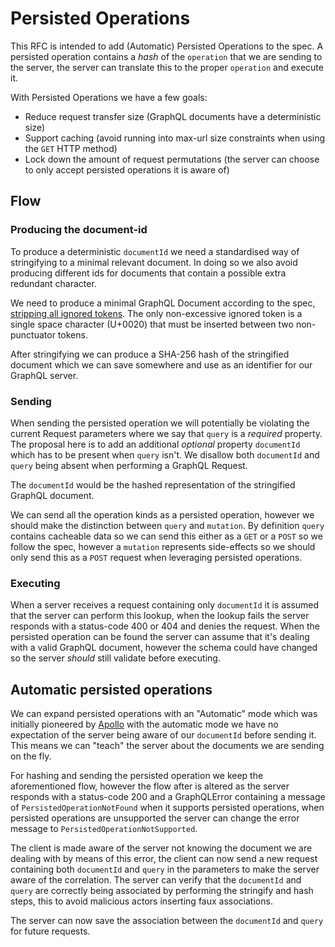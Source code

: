 # Persisted Operations

This RFC is intended to add (Automatic) Persisted Operations to the spec. A persisted operation contains
a _hash_ of the `operation` that we are sending to the server, the server can translate this to the proper
`operation` and execute it.

With Persisted Operations we have a few goals:

- Reduce request transfer size (GraphQL documents have a deterministic size)
- Support caching (avoid running into max-url size constraints when using the `GET` HTTP method)
- Lock down the amount of request permutations (the server can choose to only accept persisted operations it is aware of)

## Flow

### Producing the document-id

To produce a deterministic `documentId` we need a standardised way of stringifying to a minimal relevant document.
In doing so we also avoid producing different ids for documents that contain a possible extra redundant character.

We need to produce a minimal GraphQL Document according to the spec, [stripping all ignored tokens](https://spec.graphql.org/October2021/#sec-Language.Source-Text.Ignored-Tokens).
The only non-excessive ignored token is a single space character (U+0020) that must be inserted between two non-punctuator tokens.

After stringifying we can produce a SHA-256 hash of the stringified document which we can save somewhere and use as an identifier for our GraphQL server.

### Sending

When sending the persisted operation we will potentially be violating the current Request parameters where we say that `query`
is a _required_ property. The proposal here is to add an additional _optional_ property `documentId` which has to be present
when `query` isn't. We disallow both `documentId` and `query` being absent when performing a GraphQL Request.

The `documentId` would be the hashed representation of the stringified GraphQL document.

We can send all the operation kinds as a persisted operation, however we should make the distinction between `query` and `mutation`.
By definition `query` contains cacheable data so we can send this either as a `GET` or a `POST` so we follow the spec, however a
`mutation` represents side-effects so we should only send this as a `POST` request when leveraging persisted operations.

### Executing

When a server receives a request containing only `documentId` it is assumed that the server can perform this lookup, when the lookup
fails the server responds with a status-code 400 or 404 and denies the request. When the persisted operation can be found the server
can assume that it's dealing with a valid GraphQL document, however the schema could have changed so the server _should_ still validate
before executing.

## Automatic persisted operations

We can expand persisted operations with an "Automatic" mode which was initially pioneered by [Apollo](https://www.apollographql.com/docs/apollo-server/performance/apq/)
with the automatic mode we have no expectation of the server being aware of our `documentId` before sending it. This means we
can "teach" the server about the documents we are sending on the fly.

For hashing and sending the persisted operation we keep the aforementioned flow, however the flow after is altered as the server
responds with a status-code 200 and a GraphQLError containing a message of `PersistedOperationNotFound` when it supports persisted
operations, when persisted operations are unsupported the server can change the error message to `PersistedOperationNotSupported`.

The client is made aware of the server not knowing the document we are dealing with by means of this error, the client can now send
a new request containing both `documentId` and `query` in the parameters to make the server aware of the correlation. The server can
verify that the `documentId` and `query` are correctly being associated by performing the stringify and hash steps, this to avoid
malicious actors inserting faux associations.

The server can now save the association between the `documentId` and `query` for future requests.
